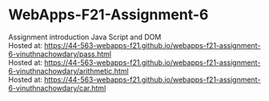 # WebApps-F21-Assignment-6
Assignment introduction Java Script and DOM<br>
Hosted at:   https://44-563-webapps-f21.github.io/webapps-f21-assignment-6-vinuthnachowdary/pass.html <br>
Hosted at:   https://44-563-webapps-f21.github.io/webapps-f21-assignment-6-vinuthnachowdary/arithmetic.html <br>
Hosted at:   https://44-563-webapps-f21.github.io/webapps-f21-assignment-6-vinuthnachowdary/car.html